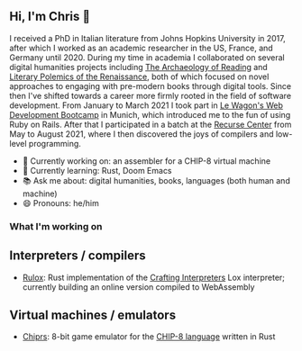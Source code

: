 ## Hi, I'm Chris 👋

I received a PhD in Italian literature from Johns Hopkins University in 2017, after which I worked as an academic researcher in the US, France, and Germany until 2020. During my time in academia I collaborated on several digital humanities projects including [The Archaeology of Reading](bookwheel.org/) and [Literary Polemics of the Renaissance](https://obvil.sorbonne-universite.fr/projets/gongora-et-les-querelles-litteraires-de-la-renaissance), both of which focused on novel approaches to engaging with pre-modern books through digital tools. Since then I've shifted towards a career more firmly rooted in the field of software development. From January to March 2021 I took part in [Le Wagon's Web Development Bootcamp](https://www.lewagon.com/munich) in Munich, which introduced me to the fun of using Ruby on Rails. After that I participated in a batch at the [Recurse Center](https://www.recurse.com/) from May to August 2021, where I then discovered the joys of compilers and low-level programming.

- :robot: Currently working on: an assembler for a CHIP-8 virtual machine
- 🌱 Currently learning: Rust, Doom Emacs
- :books: Ask me about: digital humanities, books, languages (both human and machine)
- 😄 Pronouns: he/him
<!-- - ⚡ Fun fact:  -->

### What I'm working on

## Interpreters / compilers
* [Rulox](https://github.com/ChrisRG/rulox): Rust implementation of the [Crafting Interpreters](https://craftinginterpreters.com/) Lox interpreter; currently building an online version compiled to WebAssembly

## Virtual machines / emulators
* [Chiprs](https://github.com/ChrisRG/chiprs): 8-bit game emulator for the [CHIP-8 language](https://en.wikipedia.org/wiki/CHIP-8) written in Rust
